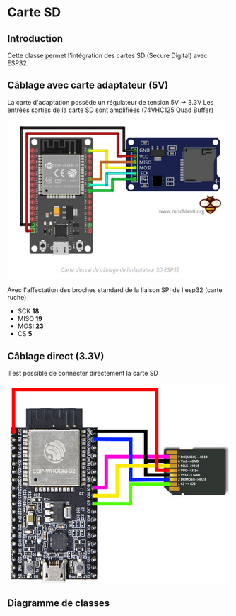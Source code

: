 ﻿#  Carte SD

## Introduction
Cette classe permet l'intégration des cartes  SD (Secure Digital) avec ESP32.


## Câblage avec carte adaptateur (5V)
La carte d'adaptation possède un régulateur de tension 5V -> 3.3V
Les entrées sorties de la carte SD sont amplifiées (74VHC125 Quad Buffer) 

![Câblage Module SD](/programmes/testCarteSD/documentation/Cablage.png)

Avec l'affectation des broches standard de la liaison SPI de l'esp32 (carte ruche)
-  SCK		**18**
 - MISO   **19**
 - MOSI	**23**
 - CS		**5**

## Câblage direct (3.3V)
Il est possible de connecter directement la carte SD

![Câblage Module SD](/programmes/testCarteSD/documentation/Cablage_direct.png)


## Diagramme de classes
